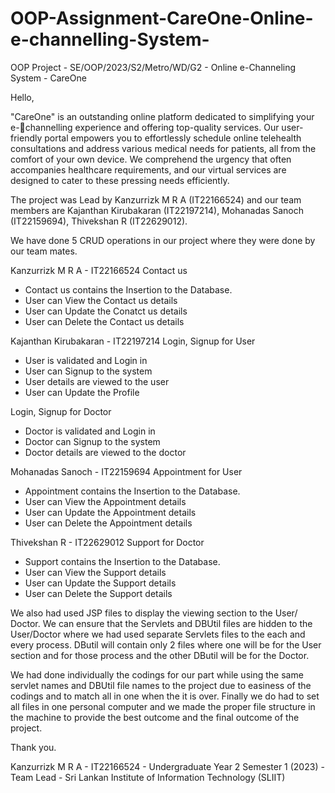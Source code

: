 # OOP-Assignment-CareOne-Online-e-channelling-System-

OOP Project - SE/OOP/2023/S2/Metro/WD/G2 - Online e-Channeling System - CareOne

Hello,

"CareOne" is an outstanding online platform dedicated to simplifying your e-channelling experience and offering top-quality services. Our user-friendly portal empowers you to effortlessly schedule online telehealth consultations and address various medical needs for patients, all from the comfort of your own device. We comprehend the urgency that often accompanies healthcare requirements, and our virtual services are designed to cater to these pressing needs efficiently.

The project was Lead by Kanzurrizk M R A (IT22166524) and our team members are Kajanthan Kirubakaran (IT22197214), Mohanadas Sanoch (IT22159694), Thivekshan R (IT22629012). 

We have done 5 CRUD operations in our project where they were done by our team mates.

Kanzurrizk M R A - IT22166524
Contact us 
- Contact us contains the Insertion to the Database.
- User can View the Contact us details
- User can Update the Conatct us details
- User can Delete the Contact us details

Kajanthan Kirubakaran - IT22197214
Login, Signup for User
- User is validated and Login in
- User can Signup to the system
- User details are viewed to the user
- User can Update the Profile

Login, Signup for Doctor
- Doctor is validated and Login in
- Doctor can Signup to the system
- Doctor details are viewed to the doctor

Mohanadas Sanoch - IT22159694
Appointment for User
- Appointment contains the Insertion to the Database.
- User can View the Appointment details
- User can Update the Appointment details
- User can Delete the Appointment details

Thivekshan R - IT22629012
Support for Doctor
- Support contains the Insertion to the Database.
- User can View the Support details
- User can Update the Support details
- User can Delete the Support details

We also had used JSP files to display the viewing section to the User/ Doctor. We can ensure that the Servlets and DBUtil files are hidden to the User/Doctor where we had used separate Servlets files to the each and every process. DButil will contain only 2 files where one will be for the User section and for those process and the other DButil will be for the Doctor.

We had done individually the codings for our part while using the same servlet names and DBUtil file names to the project due to easiness of the codings and to match all in one when the it is over. Finally we do had to set all files in one personal computer and we made the proper file structure in the machine to provide the best outcome and the final outcome of the project. 

Thank you.

Kanzurrizk M R A - IT22166524 - Undergraduate Year 2 Semester 1 (2023) - Team Lead  - Sri Lankan Institute of Information Technology (SLIIT)





